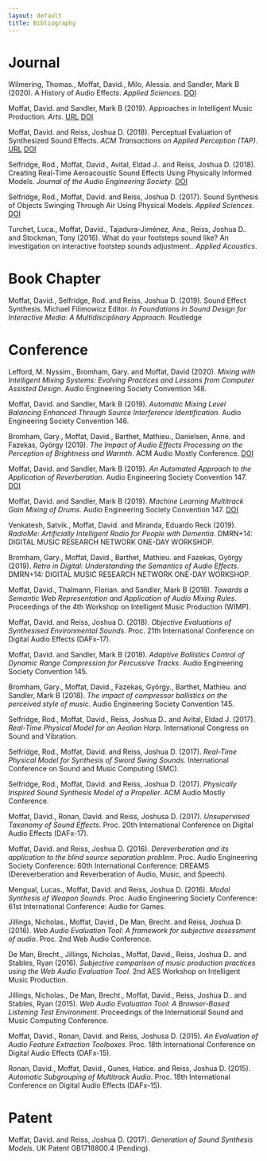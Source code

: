 ```yaml
---
layout: default
title: Bibliography
---
```


# Journal

Wilmering, Thomas., Moffat, David., Milo, Alessia. and Sandler, Mark B (2020). A History of Audio Effects. _Applied Sciences_. [DOI](https://doi.org/10.3390/app10030791)

Moffat, David. and Sandler, Mark B (2019). Approaches in Intelligent Music Production. _Arts_. [URL](https://DOI.org/10.3390/arts8040125) [DOI](https://DOI.org/10.3390/arts8040125)

Moffat, David. and Reiss, Joshua D. (2018). Perceptual Evaluation of Synthesized Sound Effects. _ACM Transactions on Applied Perception (TAP)_. [URL](https://dx.DOI.org/10.1145/3165287) [DOI](https://doi.org/10.1145/3165287)

Selfridge, Rod., Moffat, David., Avital, Eldad J.. and Reiss, Joshua D. (2018). Creating Real-Time Aeroacoustic Sound Effects Using Physically Informed Models. _Journal of the Audio Engineering Society_. [DOI](https://DOI.org/10.17743/jaes.2018.0033)

Selfridge, Rod., Moffat, David. and Reiss, Joshua D. (2017). Sound Synthesis of Objects Swinging Through Air Using Physical Models. _Applied Sciences_. [DOI](https://doi.org/10.3390/app7111177)

Turchet, Luca., Moffat, David., Tajadura-Jim&eacute;nez, Ana., Reiss, Joshua D.. and Stockman, Tony (2016). What do your footsteps sound like? An investigation on interactive footstep sounds adjustment.. _Applied Acoustics_.

# Book Chapter

Moffat, David., Selfridge, Rod. and Reiss, Joshua D. (2019). Sound Effect Synthesis. Michael Filimowicz Editor. _In Foundations in Sound Design for Interactive Media: A Multidisciplinary Approach_. Routledge

# Conference

Lefford, M. Nyssim., Bromham, Gary. and Moffat, David (2020). _Mixing with Intelligent Mixing Systems: Evolving Practices and Lessons from Computer Assisted Design_. Audio Engineering Society Convention 148.

Moffat, David. and Sandler, Mark B (2019). _Automatic Mixing Level Balancing Enhanced Through Source Interference Identification_. Audio Engineering Society Convention 146.

Bromham, Gary., Moffat, David., Barthet, Mathieu., Danielsen, Anne. and Fazekas, Gy&ouml;rgy (2019). _The Impact of Audio Effects Processing on the Perception of Brightness and Warmth_. ACM Audio Mostly Conference. [DOI](https://DOI.org/10.1145/3356590.3356618)

Moffat, David. and Sandler, Mark B (2019). _An Automated Approach to the Application of Reverberation_. Audio Engineering Society Convention 147. [DOI](https://DOI.org/10.17743/aesconv.2019.978-1-942220-31-2)

Moffat, David. and Sandler, Mark B (2019). _Machine Learning Multitrack Gain Mixing of Drums_. Audio Engineering Society Convention 147. [DOI](https://DOI.org/10.17743/aesconv.2019.978-1-942220-31-2)

Venkatesh, Satvik., Moffat, David. and Miranda, Eduardo Reck (2019). _RadioMe: Artificially Intelligent Radio for People with Dementia_. DMRN+14: DIGITAL MUSIC RESEARCH NETWORK ONE-DAY WORKSHOP.

Bromham, Gary., Moffat, David., Barthet, Mathieu. and Fazekas, Gy&ouml;rgy (2019). _Retro in Digital: Understanding the Semantics of Audio Effects_. DMRN+14: DIGITAL MUSIC RESEARCH NETWORK ONE-DAY WORKSHOP.

Moffat, David., Thalmann, Florian. and Sandler, Mark B (2018). _Towards a Semantic Web Representation and Application of Audio Mixing Rules_. Proceedings of the 4th Workshop on Intelligent Music Production (WIMP).

Moffat, David. and Reiss, Joshua D. (2018). _Objective Evaluations of Synthesised Environmental Sounds_. Proc. 21th International Conference on Digital Audio Effects (DAFx-17).

Moffat, David. and Sandler, Mark B (2018). _Adaptive Ballistics Control of Dynamic Range Compression for Percussive Tracks_. Audio Engineering Society Convention 145.

Bromham, Gary., Moffat, David., Fazekas, Gy&ouml;rgy., Barthet, Mathieu. and Sandler, Mark B (2018). _The impact of compressor ballistics on the perceived style of music_. Audio Engineering Society Convention 145.

Selfridge, Rod., Moffat, David., Reiss, Joshua D.. and Avital, Eldad J. (2017). _Real-Time Physical Model for an Aeolian Harp_. International Congress on Sound and Vibration.

Selfridge, Rod., Moffat, David. and Reiss, Joshua D. (2017). _Real-Time Physical Model for Synthesis of Sword Swing Sounds_. International Conference on Sound and Music Computing (SMC).

Selfridge, Rod., Moffat, David. and Reiss, Joshua D. (2017). _Physically Inspired Sound Synthesis Model of a Propeller_. ACM Audio Mostly Conference.

Moffat, David., Ronan, David. and Reiss, Joshusa D. (2017). _Unsupervised Taxonomy of Sound Effects_. Proc. 20th International Conference on Digital Audio Effects (DAFx-17).

Moffat, David. and Reiss, Joshua D. (2016). _Dereverberation and its application to the blind source separation problem_. Proc. Audio Engineering Society Conference: 60th International Conference: DREAMS (Dereverberation and Reverberation of Audio, Music, and Speech).

Mengual, Lucas., Moffat, David. and Reiss, Joshua D. (2016). _Modal Synthesis of Weapon Sounds_. Proc. Audio Engineering Society Conference: 61st International Conference: Audio for Games.

Jillings, Nicholas., Moffat, David., De Man, Brecht. and Reiss, Joshua D. (2016). _Web Audio Evaluation Tool: A framework for subjective assessment of audio_. Proc. 2nd Web Audio Conference.

De Man, Brecht., Jillings, Nicholas., Moffat, David., Reiss, Joshua D.. and Stables, Ryan (2016). _Subjective comparison of music production practices using the Web Audio Evaluation Tool_. 2nd AES Workshop on Intelligent Music Production.

Jillings, Nicholas., De Man, Brecht., Moffat, David., Reiss, Joshua D.. and Stables, Ryan (2015). _Web Audio Evaluation Tool: A Browser-Based Listening Test Environment_. Proceedings of the International Sound and Music Computing Conference.

Moffat, David., Ronan, David. and Reiss, Joshusa D. (2015). _An Evaluation of Audio Feature Extraction Toolboxes_. Proc. 18th International Conference on Digital Audio Effects (DAFx-15).

Ronan, David., Moffat, David., Gunes, Hatice. and Reiss, Joshua D. (2015). _Automatic Subgrouping of Multitrack Audio_. Proc. 18th International Conference on Digital Audio Effects (DAFx-15).

# Patent

Moffat, David. and Reiss, Joshua D. (2017). _Generation of Sound Synthesis Models_. UK Patent GB1718800.4 (Pending).

